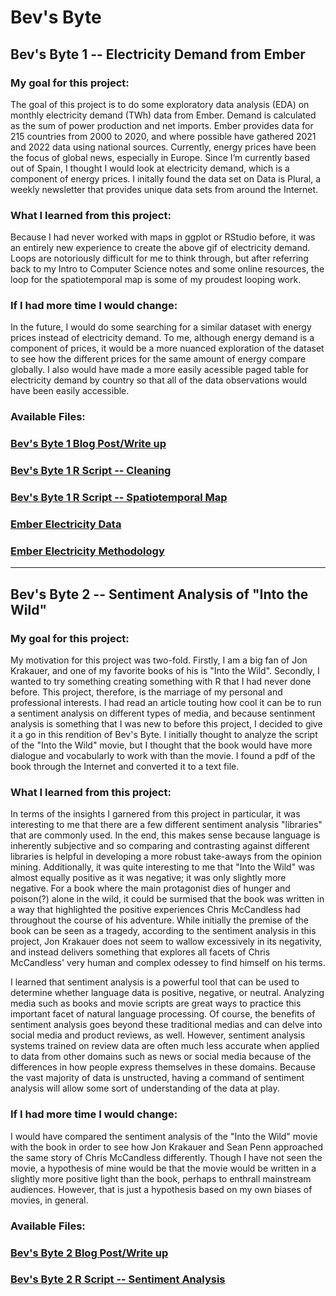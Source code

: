 # Bev's Byte
## Bev's Byte 1 -- Electricity Demand from Ember

### My goal for this project:
The goal of this project is to do some exploratory data analysis (EDA) on monthly electricity demand (TWh) data from Ember. Demand is calculated as the sum of power production and net imports. Ember provides data for 215 countries from 2000 to 2020, and where possible have gathered 2021 and 2022 data using national sources. Currently, energy prices have been the focus of global news, especially in Europe. Since I’m currently based out of Spain, I thought I would look at electricity demand, which is a component of energy prices. I initally found the data set on Data is Plural, a weekly newsletter that provides unique data sets from around the Internet. 

### What I learned from this project:
Because I had never worked with maps in ggplot or RStudio before, it was an entirely new experience to create the above gif of electricity demand. Loops are notoriously difficult for me to think through, but after referring back to my Intro to Computer Science notes and some online resources, the loop for the spatiotemporal map is some of my proudest looping work. 

### If I had more time I would change:
In the future, I would do some searching for a similar dataset with energy prices instead of electricity demand. To me, although energy demand is a component of prices, it would be a more nuanced exploration of the dataset to see how the different prices for the same amount of energy compare globally. I also would have made a more easily acessible paged table for electricity demand by country so that all of the data observations would have been easily accessible.

### Available Files: 
### [Bev's Byte 1 Blog Post/Write up](https://medium.com/@evelyn.martin/bevs-byte-1-monthly-electricity-demand-daf96eef4dad)
### [Bev's Byte 1 R Script -- Cleaning](https://github.com/emartin43/quick_byte_1/blob/1ade2416a977968bf14ccfa86c4a746a30f7189c/QuickByteCleaning.R)
### [Bev's Byte 1 R Script -- Spatiotemporal Map](https://github.com/emartin43/quick_byte_1/blob/1ade2416a977968bf14ccfa86c4a746a30f7189c/QuickByteSpatial.R)
### [Ember Electricity Data](https://ember-climate.org/data-catalogue/monthly-electricity-data/)
### [Ember Electricity Methodology](https://github.com/emartin43/quick_byte_1/blob/1ade2416a977968bf14ccfa86c4a746a30f7189c/Ember-Electricity-Data-Methodology.pdf)

------------------------------------------------


## Bev's Byte 2 -- Sentiment Analysis of "Into the Wild"

### My goal for this project:
My motivation for this project was two-fold. Firstly, I am a big fan of Jon Krakauer, and one of my favorite books of his is "Into the Wild". Secondly, I wanted to try something creating something with R that I had never done before. This project, therefore, is the marriage of my personal and professional interests. I had read an article touting how cool it can be to run a sentiment analysis on different types of media, and because sentinment analysis is something that I was new to before this project, I decided to give it a go in this rendition of Bev's Byte. I initially thought to analyze the script of the "Into the Wild" movie, but I thought that the book would have more dialogue and vocabularly to work with than the movie. I found a pdf of the book through the Internet and converted it to a text file. 


### What I learned from this project:
In terms of the insights I garnered from this project in particular, it was interesting to me that there are a few different sentiment analysis "libraries" that are commonly used. In the end, this makes sense because language is inherently subjective and so comparing and contrasting against different libraries is helpful in developing a more robust take-aways from the opinion mining. Additionally, it was quite interesting to me that "Into the Wild" was almost equally positive as it was negative; it was only slightly more negative. For a book where the main protagonist dies of hunger and poison(?) alone in the wild, it could be surmised that the book was written in a way that highlighted the positive experiences Chris McCandless had throughout the course of his adventure. While initially the premise of the book can be seen as a tragedy, according to the sentiment analysis in this project, Jon Krakauer does not seem to wallow excessively in its negativity, and instead delivers something that explores all facets of Chris McCandless' very human and complex odessey to find himself on his terms. 


I learned that sentiment analysis is a powerful tool that can be used to determine whether language data is positive, negative, or neutral. Analyzing media such as books and movie scripts are great ways to practice this important facet of natural language processing. Of course, the benefits of sentiment analysis goes beyond these traditional medias and can delve into social media and product reviews, as well. However, sentiment analysis systems trained on review data are often much less accurate when applied to data from other domains such as news or social media because of the differences in how people express themselves in these domains. Because the vast majority of data is unstructed, having a command of sentiment analysis will allow some sort of understanding of the data at play. 

### If I had more time I would change:
I would have compared the sentiment analysis of the "Into the Wild" movie with the book in order to see how Jon Krakauer and Sean Penn approached the same story of Chris McCandless differently. Though I have not seen the movie, a hypothesis of mine would be that the movie would be written in a slightly more positive light than the book, perhaps to enthrall mainstream audiences. However, that is just a hypothesis based on my own biases of movies, in general. 


### Available Files: 
### [Bev's Byte 2 Blog Post/Write up]()
### [Bev's Byte 2 R Script -- Sentiment Analysis](https://github.com/emartin43/bev_byte/blob/170a7547454516053d2eaa61a3814b282a4101ae/bev_byte_2/sentiment_analysis.R)

